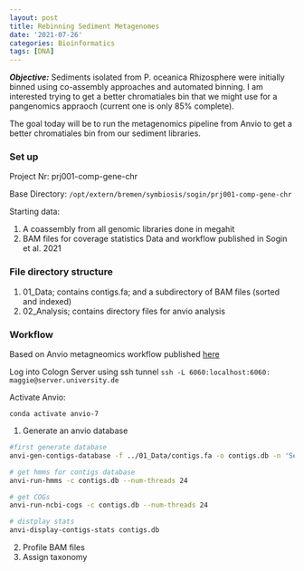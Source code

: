 ```yaml
---
layout: post
title: Rebinning Sediment Metagenomes
date: '2021-07-26'
categories: Bioinformatics
tags: [DNA]
---
```


_**Objective:**_ Sediments isolated from P. oceanica Rhizosphere were initially binned using co-assembly approaches and automated binning. I am interested trying to get a better chromatiales bin that we might use for a pangenomics appraoch (current one is only 85% complete). 

The goal today will be to run the metagenomics pipeline from Anvio to get a better chromatiales bin from our sediment libraries.  

### Set up
Project Nr: prj001-comp-gene-chr

Base Directory:
	```/opt/extern/bremen/symbiosis/sogin/prj001-comp-gene-chr```

Starting data: 
1. A coassembly from all genomic libraries done in megahit
2. BAM files for coverage statistics 
Data and workflow published in Sogin et al. 2021

### File directory structure
1. 01_Data; contains contigs.fa; and a subdirectory of BAM files (sorted and indexed)
2. 02_Analysis; contains directory files for anvio analysis 


### Workflow
Based on Anvio metagneomics workflow published [here](https://merenlab.org/2016/06/22/anvio-tutorial-v2/)

Log into Cologn Server using ssh tunnel
```ssh -L 6060:localhost:6060: maggie@server.university.de```

Activate Anvio: 

```conda activate anvio-7```

1. Generate an anvio database

```bash
#first generate database
anvi-gen-contigs-database -f ../01_Data/contigs.fa -o contigs.db -n 'Sediment coassembly db'

# get hmms for contigs database
anvi-run-hmms -c contigs.db --num-threads 24

# get COGs
anvi-run-ncbi-cogs -c contigs.db --num-threads 24

# distplay stats
anvi-display-contigs-stats contigs.db
```

2. Profile BAM files
3. Assign taxonomy 
